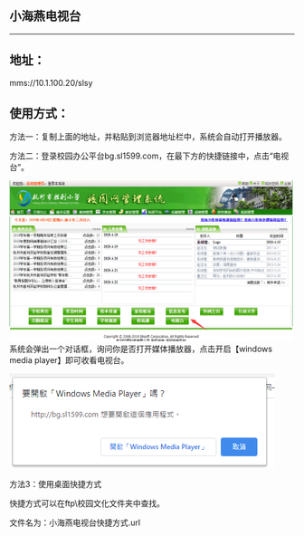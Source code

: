 ## 小海燕电视台

---

## 地址：

mms://10.1.100.20/slsy

## 使用方式：

方法一：复制上面的地址，并粘贴到浏览器地址栏中，系统会自动打开播放器。

方法二：登录校园办公平台bg.sl1599.com，在最下方的快捷链接中，点击“电视台”。

![](/assets/tv.png)系统会弹出一个对话框，询问你是否打开媒体播放器，点击开启【windows media player】即可收看电视台。

![](/assets/tv2.png)

方法3：使用桌面快捷方式

快捷方式可以在ftp\校园文化文件夹中查找。

文件名为：小海燕电视台快捷方式.url

